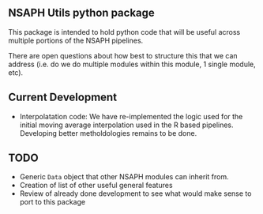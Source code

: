 ## NSAPH Utils python package

This package is intended to hold python code that will be useful
across multiple portions of the NSAPH pipelines.

There are open questions about how best to structure this that we can address
(i.e. do we do multiple modules within this module, 1 single module, etc).

## Current Development

- Interpolatation code: We have re-implemented the logic used for the 
  initial moving average interpolation used in the R based pipelines. 
  Developing better metholdologies remains to be done.
  
 ## TODO
 
 - Generic `Data` object that other NSAPH modules can inherit from.
 - Creation of list of other useful general features
 - Review of already done development to see what would make sense to port to this package